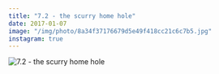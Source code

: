 ```yaml
---
title: "7.2 - the scurry home hole"
date: 2017-01-07
image: "/img/photo/8a34f37176679d5e49f418cc21c6c7b5.jpg"
instagram: true
---
```


![7.2 - the scurry home hole](/img/photo/8a34f37176679d5e49f418cc21c6c7b5.jpg)
